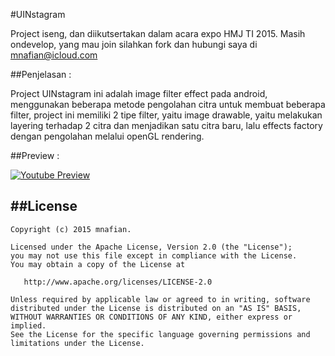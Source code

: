 #UINstagram

Project iseng, dan diikutsertakan dalam acara expo HMJ TI 2015. Masih ondevelop, yang mau join silahkan fork
dan hubungi saya di mnafian@icloud.com


##Penjelasan :

Project UINstagram ini adalah image filter effect pada android, menggunakan beberapa metode pengolahan citra untuk membuat beberapa filter,
project ini memiliki 2 tipe filter, yaitu image drawable, yaitu melakukan layering terhadap 2 citra dan menjadikan satu citra baru, lalu
effects factory dengan pengolahan melalui openGL rendering.

##Preview :

[![Youtube Preview](http://img.youtube.com/vi/eXY7pTgyJlQ/0.jpg)](https://www.youtube.com/watch?v=eXY7pTgyJlQ)

##License
-------
    Copyright (c) 2015 mnafian.
    
    Licensed under the Apache License, Version 2.0 (the "License");
    you may not use this file except in compliance with the License.
    You may obtain a copy of the License at

       http://www.apache.org/licenses/LICENSE-2.0

    Unless required by applicable law or agreed to in writing, software
    distributed under the License is distributed on an "AS IS" BASIS,
    WITHOUT WARRANTIES OR CONDITIONS OF ANY KIND, either express or implied.
    See the License for the specific language governing permissions and
    limitations under the License.

